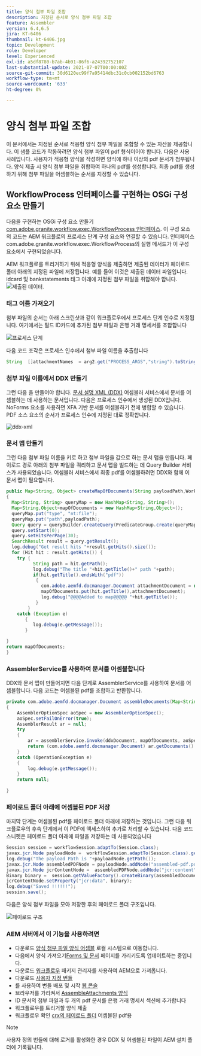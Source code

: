 ```yaml
---
title: 양식 첨부 파일 조합
description: 지정된 순서로 양식 첨부 파일 조합
feature: Assembler
version: 6.4,6.5
jira: KT-6406
thumbnail: kt-6406.jpg
topic: Development
role: Developer
level: Experienced
exl-id: a5df8780-b7ab-4b91-86f6-a24392752107
last-substantial-update: 2021-07-07T00:00:00Z
source-git-commit: 30d6120ec99f7a95414dbc31c0cb002152bd6763
workflow-type: tm+mt
source-wordcount: '633'
ht-degree: 0%

---
```


# 양식 첨부 파일 조합

이 문서에서는 지정된 순서로 적응형 양식 첨부 파일을 조합할 수 있는 자산을 제공합니다. 이 샘플 코드가 작동하려면 양식 첨부 파일이 pdf 형식이어야 합니다. 다음은 사용 사례입니다.
사용자가 적응형 양식을 작성하면 양식에 하나 이상의 pdf 문서가 첨부됩니다.
양식 제출 시 양식 첨부 파일을 취합하여 하나의 pdf를 생성합니다. 최종 pdf를 생성하기 위해 첨부 파일을 어셈블하는 순서를 지정할 수 있습니다.

## WorkflowProcess 인터페이스를 구현하는 OSGi 구성 요소 만들기

다음을 구현하는 OSGi 구성 요소 만들기 [com.adobe.granite.workflow.exec.WorkflowProcess 인터페이스](https://helpx.adobe.com/experience-manager/6-5/sites/developing/using/reference-materials/javadoc/com/adobe/granite/workflow/exec/WorkflowProcess.html). 이 구성 요소의 코드는 AEM 워크플로의 프로세스 단계 구성 요소와 연결할 수 있습니다. 인터페이스 com.adobe.granite.workflow.exec.WorkflowProcess의 실행 메서드가 이 구성 요소에서 구현되었습니다.

AEM 워크플로를 트리거하기 위해 적응형 양식을 제출하면 제출된 데이터가 페이로드 폴더 아래의 지정된 파일에 저장됩니다. 예를 들어 이것은 제출된 데이터 파일입니다. idcard 및 bankstatements 태그 아래에 지정된 첨부 파일을 취합해야 합니다.
![제출된 데이터](assets/submitted-data.JPG).

### 태그 이름 가져오기

첨부 파일의 순서는 아래 스크린샷과 같이 워크플로우에서 프로세스 단계 인수로 지정됩니다. 여기에서는 필드 ID카드에 추가된 첨부 파일과 은행 거래 명세서를 조합합니다

![프로세스 단계](assets/process-step.JPG)

다음 코드 조각은 프로세스 인수에서 첨부 파일 이름을 추출합니다

```java
String  []attachmentNames  = arg2.get("PROCESS_ARGS","string").toString().split(",");
```

### 첨부 파일 이름에서 DDX 만들기

그런 다음 을 만들어야 합니다. [문서 설명 XML (DDX)](https://helpx.adobe.com/pdf/aem-forms/6-2/ddxRef.pdf) 어셈블러 서비스에서 문서를 어셈블하는 데 사용하는 문서입니다. 다음은 프로세스 인수에서 생성된 DDX입니다. NoForms 요소를 사용하면 XFA 기반 문서를 어셈블하기 전에 병합할 수 있습니다. PDF 소스 요소의 순서가 프로세스 인수에 지정된 대로 정확합니다.

![ddx-xml](assets/ddx.PNG)

### 문서 맵 만들기

그런 다음 첨부 파일 이름을 키로 하고 첨부 파일을 값으로 하는 문서 맵을 만듭니다. 페이로드 경로 아래의 첨부 파일을 쿼리하고 문서 맵을 빌드하는 데 Query Builder 서비스가 사용되었습니다. 어셈블러 서비스에서 최종 pdf를 어셈블하려면 DDX와 함께 이 문서 맵이 필요합니다.

```java
public Map<String, Object> createMapOfDocuments(String payloadPath,WorkflowSession workflowSession )
{
  Map<String, String> queryMap = new HashMap<String, String>();
  Map<String,Object>mapOfDocuments = new HashMap<String,Object>();
  queryMap.put("type", "nt:file");
  queryMap.put("path",payloadPath);
  Query query = queryBuilder.createQuery(PredicateGroup.create(queryMap),workflowSession.adaptTo(Session.class));
  query.setStart(0);
  query.setHitsPerPage(30);
  SearchResult result = query.getResult();
  log.debug("Get result hits "+result.getHits().size());
  for (Hit hit : result.getHits()) {
    try {
          String path = hit.getPath();
          log.debug("The title "+hit.getTitle()+" path "+path);
          if(hit.getTitle().endsWith("pdf"))
           {
             com.adobe.aemfd.docmanager.Document attachmentDocument = new com.adobe.aemfd.docmanager.Document(path);
             mapOfDocuments.put(hit.getTitle(),attachmentDocument);
             log.debug("@@@@Added to map@@@@@ "+hit.getTitle());
           }
        }
    catch (Exception e)
       {
          log.debug(e.getMessage());
       }

}
return mapOfDocuments;
}
```

### AssemblerService를 사용하여 문서를 어셈블합니다

DDX와 문서 맵이 만들어지면 다음 단계로 AssemblerService를 사용하여 문서를 어셈블합니다.
다음 코드는 어셈블된 pdf를 조합하고 반환합니다.

```java
private com.adobe.aemfd.docmanager.Document assembleDocuments(Map<String, Object> mapOfDocuments, com.adobe.aemfd.docmanager.Document ddxDocument)
{
    AssemblerOptionSpec aoSpec = new AssemblerOptionSpec();
    aoSpec.setFailOnError(true);
    AssemblerResult ar = null;
    try
    {
        ar = assemblerService.invoke(ddxDocument, mapOfDocuments, aoSpec);
        return (com.adobe.aemfd.docmanager.Document) ar.getDocuments().get("GeneratedDocument.pdf");
    }
    catch (OperationException e)
    {
        log.debug(e.getMessage());
    }
    return null;
    
}
```

### 페이로드 폴더 아래에 어셈블된 PDF 저장

마지막 단계는 어셈블된 pdf를 페이로드 폴더 아래에 저장하는 것입니다. 그런 다음 워크플로우의 후속 단계에서 이 PDF에 액세스하여 추가로 처리할 수 있습니다.
다음 코드 스니펫은 페이로드 폴더 아래에 파일을 저장하는 데 사용되었습니다

```java
Session session = workflowSession.adaptTo(Session.class);
javax.jcr.Node payloadNode =  workflowSession.adaptTo(Session.class).getNode(workItem.getWorkflowData().getPayload().toString());
log.debug("The payload Path is "+payloadNode.getPath());
javax.jcr.Node assembledPDFNode = payloadNode.addNode("assembled-pdf.pdf", "nt:file"); 
javax.jcr.Node jcrContentNode =  assembledPDFNode.addNode("jcr:content", "nt:resource");
Binary binary =  session.getValueFactory().createBinary(assembledDocument.getInputStream());
jcrContentNode.setProperty("jcr:data", binary);
log.debug("Saved !!!!!!"); 
session.save();
```

다음은 양식 첨부 파일을 모아 저장한 후의 페이로드 폴더 구조입니다.

![페이로드 구조](assets/payload-structure.JPG)

### AEM 서버에서 이 기능을 사용하려면

* 다운로드 [양식 첨부 파일 양식 어셈블](assets/assemble-form-attachments-af.zip) 로컬 시스템으로 이동합니다.
* 다음에서 양식 가져오기[Forms 및 문서](http://localhost:4502/aem/forms.html/content/dam/formsanddocuments) 페이지를 가리키도록 업데이트하는 중입니다.
* 다운로드 [워크플로우](assets/assemble-form-attachments.zip) 패키지 관리자를 사용하여 AEM으로 가져옵니다.
* 다운로드 [사용자 지정 번들](assets/assembletaskattachments.assembletaskattachments.core-1.0-SNAPSHOT.jar)
* 를 사용하여 번들 배포 및 시작 [웹 콘솔](http://localhost:4502/system/console/bundles)
* 브라우저를 가리켜서 [AssembleAttachments 양식](http://localhost:4502/content/dam/formsanddocuments/assembleattachments/jcr:content?wcmmode=disabled)
* ID 문서의 첨부 파일과 두 개의 pdf 문서를 은행 거래 명세서 섹션에 추가합니다
* 워크플로우를 트리거할 양식 제출
* 워크플로우 확인 [crx의 페이로드 폴더](http://localhost:4502/crx/de/index.jsp#/var/fd/dashboard/payload) 어셈블된 pdf용

>[!NOTE]
> 사용자 정의 번들에 대해 로거를 활성화한 경우 DDX 및 어셈블된 파일이 AEM 설치 폴더에 기록됩니다.
